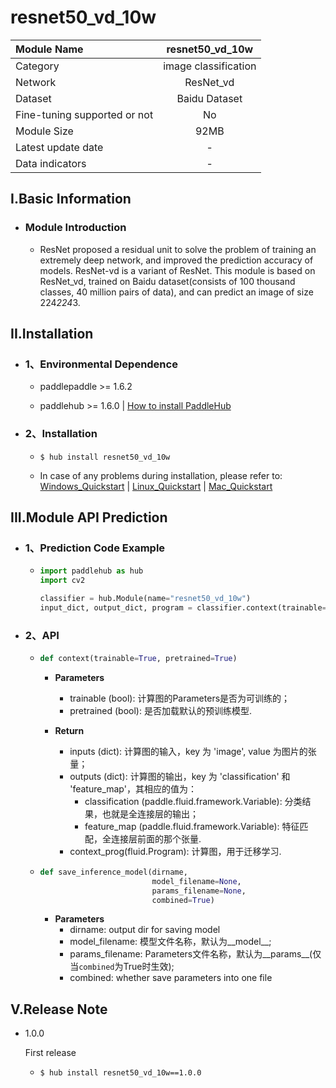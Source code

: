 # resnet50_vd_10w

|Module Name|resnet50_vd_10w|
| :--- | :---: |
|Category|image classification|
|Network|ResNet_vd|
|Dataset|Baidu Dataset|
|Fine-tuning supported or not|No|
|Module Size|92MB|
|Latest update date|-|
|Data indicators|-|


## I.Basic Information



- ### Module Introduction

  - ResNet proposed a residual unit to solve the problem of training an extremely deep network, and improved the prediction accuracy of models. ResNet-vd is a variant of ResNet. This module is based on ResNet_vd, trained on Baidu dataset(consists of 100 thousand classes, 40 million pairs of data), and can predict an image of size 224*224*3.


## II.Installation

- ### 1、Environmental Dependence  

  - paddlepaddle >= 1.6.2  

  - paddlehub >= 1.6.0  | [How to install PaddleHub](../../../../docs/docs_en/get_start/installation.rst)


- ### 2、Installation

  - ```shell
    $ hub install resnet50_vd_10w
    ```
  - In case of any problems during installation, please refer to: [Windows_Quickstart](../../../../docs/docs_en/get_start/windows_quickstart.md) | [Linux_Quickstart](../../../../docs/docs_en/get_start/linux_quickstart.md) | [Mac_Quickstart](../../../../docs/docs_en/get_start/mac_quickstart.md)

## III.Module API Prediction

- ### 1、Prediction Code Example

  - ```python
    import paddlehub as hub
    import cv2

    classifier = hub.Module(name="resnet50_vd_10w")
    input_dict, output_dict, program = classifier.context(trainable=True)
    ```

- ### 2、API

  - ```python
    def context(trainable=True, pretrained=True)
    ```
    - **Parameters**
      - trainable (bool): 计算图的Parameters是否为可训练的；<br/>
      - pretrained (bool): 是否加载默认的预训练模型.

    - **Return**
      - inputs (dict): 计算图的输入，key 为 'image', value 为图片的张量；<br/>
      - outputs (dict): 计算图的输出，key 为 'classification' 和 'feature_map'，其相应的值为：
        - classification (paddle.fluid.framework.Variable): 分类结果，也就是全连接层的输出；
        - feature\_map (paddle.fluid.framework.Variable): 特征匹配，全连接层前面的那个张量.
      - context\_prog(fluid.Program): 计算图，用于迁移学习.



  - ```python
    def save_inference_model(dirname,
                             model_filename=None,
                             params_filename=None,
                             combined=True)
    ```
    - **Parameters**
      - dirname: output dir for saving model
      - model_filename: 模型文件名称，默认为\_\_model\_\_; <br/>
      - params_filename: Parameters文件名称，默认为\_\_params\_\_(仅当`combined`为True时生效); <br/>
      - combined: whether save parameters into one file






## V.Release Note

* 1.0.0

  First release

  - ```shell
    $ hub install resnet50_vd_10w==1.0.0
    ```
